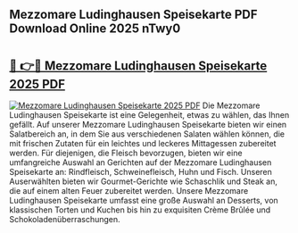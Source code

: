 ## Mezzomare Ludinghausen Speisekarte PDF Download Online 2025 nTwy0

# <h2><a href="http://gc5qa66.nevu.top/?p=Mezzomare+Ludinghausen+Speisekarte">🔗 👉🔴 Mezzomare Ludinghausen Speisekarte 2025 PDF</a></h2>

[![Mezzomare Ludinghausen Speisekarte 2025 PDF](https://i.imgur.com/dBaPXMq.png)](http://gc5qa66.nevu.top/?p=Mezzomare+Ludinghausen+Speisekarte)
Die Mezzomare Ludinghausen Speisekarte ist eine Gelegenheit, etwas zu wählen, das Ihnen gefällt. Auf unserer Mezzomare Ludinghausen Speisekarte bieten wir einen Salatbereich an, in dem Sie aus verschiedenen Salaten wählen können, die mit frischen Zutaten für ein leichtes und leckeres Mittagessen zubereitet werden. Für diejenigen, die Fleisch bevorzugen, bieten wir eine umfangreiche Auswahl an Gerichten auf der Mezzomare Ludinghausen Speisekarte an: Rindfleisch, Schweinefleisch, Huhn und Fisch. Unseren Auserwählten bieten wir Gourmet-Gerichte wie Schaschlik und Steak an, die auf einem alten Feuer zubereitet werden. Unsere Mezzomare Ludinghausen Speisekarte umfasst eine große Auswahl an Desserts, von klassischen Torten und Kuchen bis hin zu exquisiten Crème Brûlée und Schokoladenüberraschungen.
